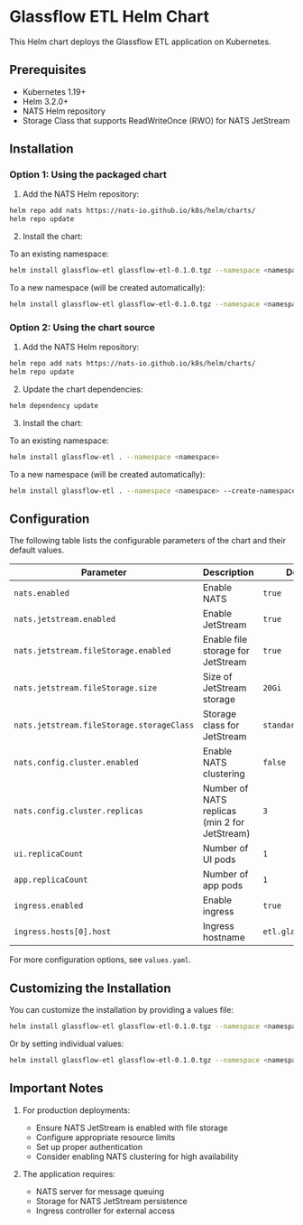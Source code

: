 # Glassflow ETL Helm Chart

This Helm chart deploys the Glassflow ETL application on Kubernetes.

## Prerequisites

- Kubernetes 1.19+
- Helm 3.2.0+
- NATS Helm repository
- Storage Class that supports ReadWriteOnce (RWO) for NATS JetStream

## Installation

### Option 1: Using the packaged chart

1. Add the NATS Helm repository:
```bash
helm repo add nats https://nats-io.github.io/k8s/helm/charts/
helm repo update
```

2. Install the chart:

To an existing namespace:
```bash
helm install glassflow-etl glassflow-etl-0.1.0.tgz --namespace <namespace>
```

To a new namespace (will be created automatically):
```bash
helm install glassflow-etl glassflow-etl-0.1.0.tgz --namespace <namespace> --create-namespace
```

### Option 2: Using the chart source

1. Add the NATS Helm repository:
```bash
helm repo add nats https://nats-io.github.io/k8s/helm/charts/
helm repo update
```

2. Update the chart dependencies:
```bash
helm dependency update
```

3. Install the chart:

To an existing namespace:
```bash
helm install glassflow-etl . --namespace <namespace>
```

To a new namespace (will be created automatically):
```bash
helm install glassflow-etl . --namespace <namespace> --create-namespace
```

## Configuration

The following table lists the configurable parameters of the chart and their default values.

| Parameter | Description | Default |
|-----------|-------------|---------|
| `nats.enabled` | Enable NATS | `true` |
| `nats.jetstream.enabled` | Enable JetStream | `true` |
| `nats.jetstream.fileStorage.enabled` | Enable file storage for JetStream | `true` |
| `nats.jetstream.fileStorage.size` | Size of JetStream storage | `20Gi` |
| `nats.jetstream.fileStorage.storageClass` | Storage class for JetStream | `standard-rwo` |
| `nats.config.cluster.enabled` | Enable NATS clustering | `false` |
| `nats.config.cluster.replicas` | Number of NATS replicas (min 2 for JetStream) | `3` |
| `ui.replicaCount` | Number of UI pods | `1` |
| `app.replicaCount` | Number of app pods | `1` |
| `ingress.enabled` | Enable ingress | `true` |
| `ingress.hosts[0].host` | Ingress hostname | `etl.glassflow.xyz` |

For more configuration options, see `values.yaml`.

## Customizing the Installation

You can customize the installation by providing a values file:

```bash
helm install glassflow-etl glassflow-etl-0.1.0.tgz --namespace <namespace> -f custom-values.yaml
```

Or by setting individual values:

```bash
helm install glassflow-etl glassflow-etl-0.1.0.tgz --namespace <namespace> --set ui.replicaCount=2
```

## Important Notes

1. For production deployments:
   - Ensure NATS JetStream is enabled with file storage
   - Configure appropriate resource limits
   - Set up proper authentication
   - Consider enabling NATS clustering for high availability

2. The application requires:
   - NATS server for message queuing
   - Storage for NATS JetStream persistence
   - Ingress controller for external access 